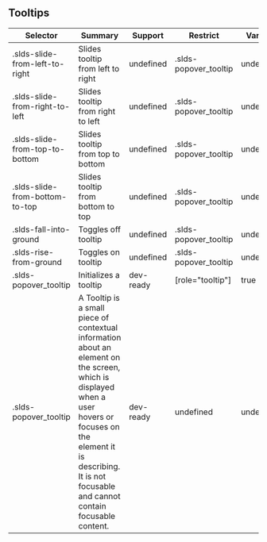 

## Tooltips

| Selector | Summary | Support | Restrict | Variant |
|-------|-------|-------|-------|-------|
| .slds-slide-from-left-to-right | Slides tooltip from left to right | undefined | .slds-popover_tooltip | undefined |
| .slds-slide-from-right-to-left | Slides tooltip from right to left | undefined | .slds-popover_tooltip | undefined |
| .slds-slide-from-top-to-bottom | Slides tooltip from top to bottom | undefined | .slds-popover_tooltip | undefined |
| .slds-slide-from-bottom-to-top | Slides tooltip from bottom to top | undefined | .slds-popover_tooltip | undefined |
| .slds-fall-into-ground | Toggles off tooltip | undefined | .slds-popover_tooltip | undefined |
| .slds-rise-from-ground | Toggles on tooltip | undefined | .slds-popover_tooltip | undefined |
| .slds-popover_tooltip | Initializes a tooltip | dev-ready | [role="tooltip"] | true |
| .slds-popover_tooltip | A Tooltip is a small piece of contextual information about an element on the screen, which is displayed when a user hovers or focuses on the element it is describing. It is not focusable and cannot contain focusable content. | dev-ready | undefined | undefined |
